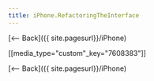 ```yaml
---
title: iPhone.RefactoringTheInterface
---
```

[<-- Back]({{ site.pagesurl}}/iPhone)

[[media_type="custom"_key="7608383"]]

[<-- Back]({{ site.pagesurl}}/iPhone)
